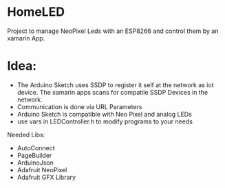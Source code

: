 # HomeLED
Project to manage NeoPixel Leds with an ESP8266 and control them by an xamarin App.

# Idea:

* The Arduino Sketch uses SSDP to register it self at the network as iot device. The xamarin apps scans for compatile SSDP Devices in the network.
* Communication is done via URL Parameters
* Arduino Sketch is compatible with Neo Pixel and analog LEDs
* use vars in LEDController.h to modify programs to your needs


Needed Libs:
* AutoConnect
* PageBuilder
* ArduinoJson
* Adafruit NeoPixel
* Adafruit GFX Library
